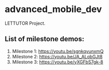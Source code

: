 # advanced_mobile_dev

LETTUTOR Project.

## List of milestone demos:
1. Milestone 1: https://youtu.be/sgnkqvunxmQ
2. Milestone 2: https://youtu.be/JA_ALobGJt8
3. Milestone 3: https://youtu.be/yXGFbS7gk-8

